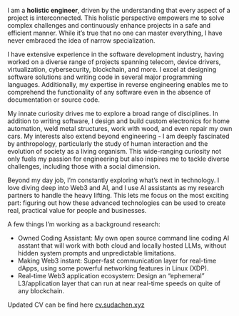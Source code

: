 I am a __holistic engineer__, driven by the understanding that every aspect of a project is interconnected. This holistic perspective empowers me to solve complex challenges and continuously enhance projects in a safe and efficient manner. While it’s true that no one can master everything, I have never embraced the idea of narrow specialization.

I have extensive experience in the software development industry, having worked on a diverse range of projects spanning telecom, device drivers, virtualization, cybersecurity, blockchain, and more. I excel at designing software solutions and writing code in several major programming languages. Additionally, my expertise in reverse engineering enables me to comprehend the functionality of any software even in the absence of documentation or source code.

My innate curiosity drives me to explore a broad range of disciplines. In addition to writing software, I design and build custom electronics for home automation, weld metal structures, work with wood, and even repair my own cars. My interests also extend beyond engineering - I am deeply fascinated by anthropology, particularly the study of human interaction and the evolution of society as a living organism. This wide-ranging curiosity not only fuels my passion for engineering but also inspires me to tackle diverse challenges, including those with a social dimension.

Beyond my day job, I’m constantly exploring what’s next in technology. I love diving deep into Web3 and AI, and I use AI assistants as my research partners to handle the heavy lifting. This lets me focus on the most exciting part: figuring out how these advanced technologies can be used to create real, practical value for people and businesses.

A few things I’m working as a background research:   
* Owned Coding Assistant: My own open source command line coding AI asstant that will work with both cloud and locally hosted LLMs, without hidden system prompts and unpredictable limitations.
* Making Web3 instant: Super-fast communication layer for real-time dApps, using some powerful networking features in Linux (XDP).
* Real-time Web3 application ecosystem: Design an “ephemeral” L3/application layer that can run at near real-time speeds on quite of any blockchain.

Updated CV can be find here [cv.sudachen.xyz](http://cv.sudachen.xyz)
